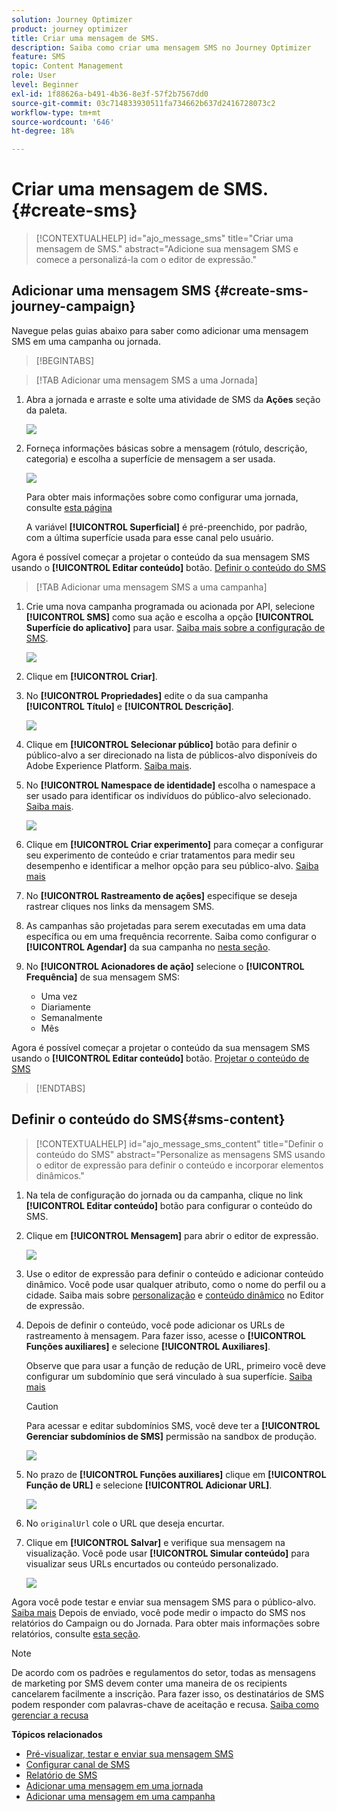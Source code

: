 ```yaml
---
solution: Journey Optimizer
product: journey optimizer
title: Criar uma mensagem de SMS.
description: Saiba como criar uma mensagem SMS no Journey Optimizer
feature: SMS
topic: Content Management
role: User
level: Beginner
exl-id: 1f88626a-b491-4b36-8e3f-57f2b7567dd0
source-git-commit: 03c714833930511fa734662b637d2416728073c2
workflow-type: tm+mt
source-wordcount: '646'
ht-degree: 18%

---
```


# Criar uma mensagem de SMS. {#create-sms}

>[!CONTEXTUALHELP]
>id="ajo_message_sms"
>title="Criar uma mensagem de SMS."
>abstract="Adicione sua mensagem SMS e comece a personalizá-la com o editor de expressão."

## Adicionar uma mensagem SMS {#create-sms-journey-campaign}

Navegue pelas guias abaixo para saber como adicionar uma mensagem SMS em uma campanha ou jornada.

>[!BEGINTABS]

>[!TAB Adicionar uma mensagem SMS a uma Jornada]

1. Abra a jornada e arraste e solte uma atividade de SMS da **Ações** seção da paleta.

   ![](assets/sms_create_1.png)

1. Forneça informações básicas sobre a mensagem (rótulo, descrição, categoria) e escolha a superfície de mensagem a ser usada.

   ![](assets/sms_create_2.png)

   Para obter mais informações sobre como configurar uma jornada, consulte [esta página](../building-journeys/journey-gs.md)

   A variável **[!UICONTROL Superficial]** é pré-preenchido, por padrão, com a última superfície usada para esse canal pelo usuário.

Agora é possível começar a projetar o conteúdo da sua mensagem SMS usando o **[!UICONTROL Editar conteúdo]** botão. [Definir o conteúdo do SMS](#sms-content)

>[!TAB Adicionar uma mensagem SMS a uma campanha]

1. Crie uma nova campanha programada ou acionada por API, selecione **[!UICONTROL SMS]** como sua ação e escolha a opção **[!UICONTROL Superfície do aplicativo]** para usar. [Saiba mais sobre a configuração de SMS](sms-configuration.md).

   ![](assets/sms_create_3.png)

1. Clique em **[!UICONTROL Criar]**.

1. No **[!UICONTROL Propriedades]** edite o da sua campanha **[!UICONTROL Título]** e **[!UICONTROL Descrição]**.

   ![](assets/sms_create_4.png)

1. Clique em **[!UICONTROL Selecionar público]** botão para definir o público-alvo a ser direcionado na lista de públicos-alvo disponíveis do Adobe Experience Platform. [Saiba mais](../audience/about-audiences.md).

1. No **[!UICONTROL Namespace de identidade]** escolha o namespace a ser usado para identificar os indivíduos do público-alvo selecionado. [Saiba mais](../event/about-creating.md#select-the-namespace).

   ![](assets/sms_create_5.png)

1. Clique em **[!UICONTROL Criar experimento]** para começar a configurar seu experimento de conteúdo e criar tratamentos para medir seu desempenho e identificar a melhor opção para seu público-alvo. [Saiba mais](../campaigns/content-experiment.md)

1. No **[!UICONTROL Rastreamento de ações]** especifique se deseja rastrear cliques nos links da mensagem SMS.

1. As campanhas são projetadas para serem executadas em uma data específica ou em uma frequência recorrente. Saiba como configurar o **[!UICONTROL Agendar]** da sua campanha no [nesta seção](../campaigns/create-campaign.md#schedule).

1. No **[!UICONTROL Acionadores de ação]** selecione o **[!UICONTROL Frequência]** de sua mensagem SMS:

   * Uma vez
   * Diariamente
   * Semanalmente
   * Mês

Agora é possível começar a projetar o conteúdo da sua mensagem SMS usando o **[!UICONTROL Editar conteúdo]** botão. [Projetar o conteúdo de SMS](#sms-content)

>[!ENDTABS]

## Definir o conteúdo do SMS{#sms-content}

>[!CONTEXTUALHELP]
>id="ajo_message_sms_content"
>title="Definir o conteúdo do SMS"
>abstract="Personalize as mensagens SMS usando o editor de expressão para definir o conteúdo e incorporar elementos dinâmicos."

1. Na tela de configuração do jornada ou da campanha, clique no link **[!UICONTROL Editar conteúdo]** botão para configurar o conteúdo do SMS.

1. Clique em **[!UICONTROL Mensagem]** para abrir o editor de expressão.

   ![](assets/sms-content.png)

1. Use o editor de expressão para definir o conteúdo e adicionar conteúdo dinâmico. Você pode usar qualquer atributo, como o nome do perfil ou a cidade. Saiba mais sobre [personalização](../personalization/personalize.md) e [conteúdo dinâmico](../personalization/get-started-dynamic-content.md) no Editor de expressão.

1. Depois de definir o conteúdo, você pode adicionar os URLs de rastreamento à mensagem. Para fazer isso, acesse o **[!UICONTROL Funções auxiliares]** e selecione **[!UICONTROL Auxiliares]**.

   Observe que para usar a função de redução de URL, primeiro você deve configurar um subdomínio que será vinculado à sua superfície. [Saiba mais](sms-subdomains.md)

   >[!CAUTION]
   >
   > Para acessar e editar subdomínios SMS, você deve ter a **[!UICONTROL Gerenciar subdomínios de SMS]** permissão na sandbox de produção.

   ![](assets/sms_tracking_1.png)

1. No prazo de **[!UICONTROL Funções auxiliares]** clique em **[!UICONTROL Função de URL]** e selecione **[!UICONTROL Adicionar URL]**.

   ![](assets/sms_tracking_2.png)

1. No `originalUrl` cole o URL que deseja encurtar.

1. Clique em **[!UICONTROL Salvar]** e verifique sua mensagem na visualização. Você pode usar **[!UICONTROL Simular conteúdo]** para visualizar seus URLs encurtados ou conteúdo personalizado.

   ![](assets/sms-content-preview.png)

Agora você pode testar e enviar sua mensagem SMS para o público-alvo. [Saiba mais](send-sms.md)
Depois de enviado, você pode medir o impacto do SMS nos relatórios do Campaign ou do Jornada. Para obter mais informações sobre relatórios, consulte [esta seção](../reports/campaign-global-report.md#sms-tab).

>[!NOTE]
>
>De acordo com os padrões e regulamentos do setor, todas as mensagens de marketing por SMS devem conter uma maneira de os recipients cancelarem facilmente a inscrição. Para fazer isso, os destinatários de SMS podem responder com palavras-chave de aceitação e recusa. [Saiba como gerenciar a recusa](../privacy/opt-out.md#sms-opt-out-management-sms-opt-out-management)

**Tópicos relacionados**

* [Pré-visualizar, testar e enviar sua mensagem SMS](send-sms.md)
* [Configurar canal de SMS](sms-configuration.md)
* [Relatório de SMS](../reports/journey-global-report.md#sms-global)
* [Adicionar uma mensagem em uma jornada](../building-journeys/journeys-message.md)
* [Adicionar uma mensagem em uma campanha](../campaigns/create-campaign.md)
